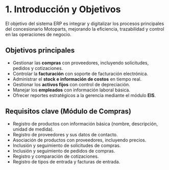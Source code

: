 # 1. Introducción y Objetivos

El objetivo del sistema ERP es integrar y digitalizar los procesos principales del concesionario Motoparts, 
mejorando la eficiencia, trazabilidad y control en las operaciones de negocio. 

## Objetivos principales
- Gestionar las **compras** con proveedores, incluyendo solicitudes, pedidos y cotizaciones.
- Controlar la **facturación** con soporte de facturación electrónica.
- Administrar el **stock e información de costos** en tiempo real.
- Gestionar los **activos fijos** con control de depreciación.
- Manejar los **empleados** con información laboral básica.
- Ofrecer reportes estratégicos a la gerencia mediante el módulo **EIS**.

## Requisitos clave (Módulo de Compras)
- Registro de productos con información básica (nombre, descripción, unidad de medida).
- Registro de proveedores y sus datos de contacto.
- Asociación de productos con proveedores, incluyendo precios.
- Inclusión y seguimiento de solicitudes de compras.
- Inclusión y seguimiento de pedidos de compras.
- Registro y comparación de cotizaciones.
- Registro de tipos de entrada y facturas de entrada.
